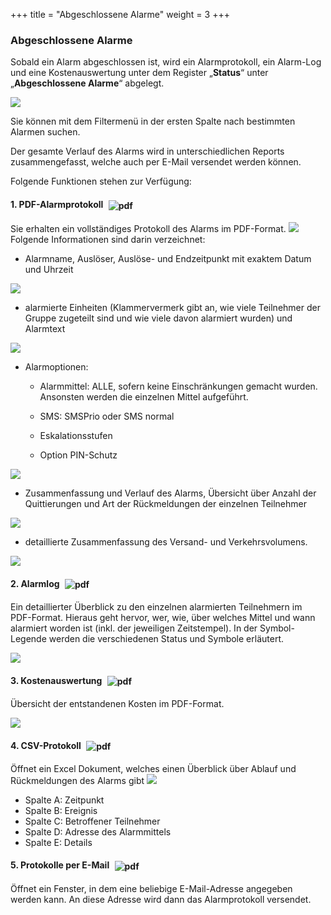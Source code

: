 +++
title = "Abgeschlossene Alarme"
weight = 3
+++



 
<a name="abgeschlossene_alarme"></a>
### Abgeschlossene Alarme

Sobald ein Alarm abgeschlossen ist, wird ein Alarmprotokoll, ein
Alarm-Log und eine Kostenauswertung unter dem Register „**Status**“
unter „**Abgeschlossene Alarme**“ abgelegt. 

![](/img/status_alarm_status_abgeschlossene_alarme.png?width=700px&classes=shadow)

Sie können mit dem Filtermenü in der ersten Spalte nach bestimmten Alarmen suchen. 

Der gesamte Verlauf des Alarms wird in unterschiedlichen Reports zusammengefasst, welche auch
per E-Mail versendet werden können. 

Folgende Funktionen stehen zur Verfügung:


#### 1. PDF-Alarmprotokoll <img src="/img/pdficon.png" alt="pdf" style='vertical-align:middle;display:inline;margin:0px 5px; '>
 
Sie erhalten ein vollständiges Protokoll des Alarms im PDF-Format. 
![](/img/status_alarm_status_abgeschlossene_alarme_protokoll.png?width=700px&classes=shadow)
Folgende Informationen sind darin verzeichnet:
  
- Alarmname, Auslöser, Auslöse- und Endzeitpunkt mit exaktem Datum und Uhrzeit 

![](/img/status_alarm_status_abgeschlossene_alarme_protokoll_1.png)

- alarmierte Einheiten (Klammervermerk gibt an, wie viele Teilnehmer der Gruppe zugeteilt sind und
 wie viele davon alarmiert wurden) und Alarmtext

![](/img/status_alarm_status_abgeschlossene_alarme_protokoll_2.png)

- Alarmoptionen:

	- Alarmmittel: ALLE, sofern keine Einschränkungen gemacht wurden.
    Ansonsten werden die einzelnen Mittel aufgeführt.

	- SMS: SMSPrio oder SMS normal

	- Eskalationsstufen

	- Option PIN-Schutz
	

![](/img/status_alarm_status_abgeschlossene_alarme_protokoll_3.png)

- Zusammenfassung und Verlauf des Alarms, Übersicht über Anzahl der Quittierungen und Art der Rückmeldungen der einzelnen Teilnehmer

![](/img/status_alarm_status_abgeschlossene_alarme_protokoll_4.png)


- detaillierte Zusammenfassung des Versand- und Verkehrsvolumens.

![](/img/status_alarm_status_abgeschlossene_alarme_protokoll_5.png?width=700px&classes=shadow)



#### 2. Alarmlog <img src="/img/pdficon.png" alt="pdf" style='vertical-align:middle;display:inline;margin:0px 5px; '>

Ein detaillierter Überblick zu den einzelnen alarmierten Teilnehmern im PDF-Format.
Hieraus geht hervor, wer, wie, über welches Mittel und wann alarmiert
worden ist (inkl. der jeweiligen Zeitstempel). In der Symbol-Legende
werden die verschiedenen Status und Symbole erläutert.

![](/img/status_alarm_status_abgeschlossene_alarme_alarmlog.png?width=700px&classes=shadow)



#### 3. Kostenauswertung <img src="/img/kostenauswertungsymbol.png" alt="pdf" style='vertical-align:middle;display:inline;margin:0px 5px; '>

Übersicht der entstandenen Kosten im PDF-Format.

![](/img/status_alarm_status_abgeschlossene_alarme_kostenauswertung.png?width=700px&classes=shadow)



#### 4. CSV-Protokoll <img src="/img/csvsymbol.png" alt="pdf" style='vertical-align:middle;display:inline;margin:0px 5px; '>
Öffnet ein Excel Dokument, welches einen Überblick über Ablauf und Rückmeldungen des Alarms gibt
![](/img/status_alarm_status_abgeschlossene_alarme_csv_protokoll.png?width=700px&classes=shadow)

- Spalte A: Zeitpunkt
- Spalte B: Ereignis
- Spalte C: Betroffener Teilnehmer
- Spalte D: Adresse des Alarmmittels
- Spalte E: Details


<a name="protokolle_per_email"></a>

#### 5. Protokolle per E-Mail <img src="/img/emailsymbol.png" alt="pdf" style='vertical-align:middle;display:inline;margin:0px 5px; '>

Öffnet ein Fenster, in dem eine beliebige E-Mail-Adresse angegeben
werden kann. An diese Adresse wird dann das Alarmprotokoll versendet.
